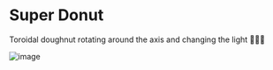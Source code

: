 # Super Donut
Toroidal doughnut rotating around the axis and changing the light 🤣🤣🤣


![image](https://github.com/Vetalb60/superDonut/assets/74489524/98539484-6431-4ec0-a290-38f837c99dc0)
